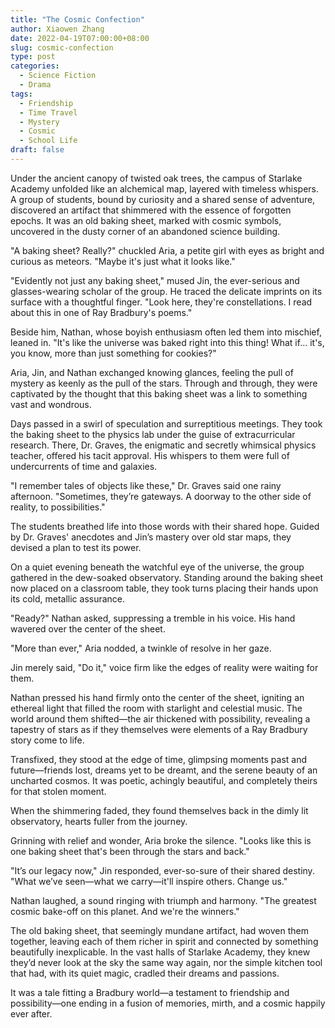 ```yaml
---
title: "The Cosmic Confection"
author: Xiaowen Zhang
date: 2022-04-19T07:00:00+08:00
slug: cosmic-confection
type: post
categories:
  - Science Fiction
  - Drama
tags:
  - Friendship
  - Time Travel
  - Mystery
  - Cosmic
  - School Life
draft: false
---
```


Under the ancient canopy of twisted oak trees, the campus of Starlake Academy unfolded like an alchemical map, layered with timeless whispers. A group of students, bound by curiosity and a shared sense of adventure, discovered an artifact that shimmered with the essence of forgotten epochs. It was an old baking sheet, marked with cosmic symbols, uncovered in the dusty corner of an abandoned science building.

"A baking sheet? Really?" chuckled Aria, a petite girl with eyes as bright and curious as meteors. "Maybe it's just what it looks like."

"Evidently not just any baking sheet," mused Jin, the ever-serious and glasses-wearing scholar of the group. He traced the delicate imprints on its surface with a thoughtful finger. "Look here, they're constellations. I read about this in one of Ray Bradbury's poems."

Beside him, Nathan, whose boyish enthusiasm often led them into mischief, leaned in. "It's like the universe was baked right into this thing! What if... it's, you know, more than just something for cookies?"

Aria, Jin, and Nathan exchanged knowing glances, feeling the pull of mystery as keenly as the pull of the stars. Through and through, they were captivated by the thought that this baking sheet was a link to something vast and wondrous.

Days passed in a swirl of speculation and surreptitious meetings. They took the baking sheet to the physics lab under the guise of extracurricular research. There, Dr. Graves, the enigmatic and secretly whimsical physics teacher, offered his tacit approval. His whispers to them were full of undercurrents of time and galaxies.

"I remember tales of objects like these," Dr. Graves said one rainy afternoon. "Sometimes, they’re gateways. A doorway to the other side of reality, to possibilities."

The students breathed life into those words with their shared hope. Guided by Dr. Graves' anecdotes and Jin’s mastery over old star maps, they devised a plan to test its power.

On a quiet evening beneath the watchful eye of the universe, the group gathered in the dew-soaked observatory. Standing around the baking sheet now placed on a classroom table, they took turns placing their hands upon its cold, metallic assurance. 

"Ready?" Nathan asked, suppressing a tremble in his voice. His hand wavered over the center of the sheet.

"More than ever," Aria nodded, a twinkle of resolve in her gaze.

Jin merely said, "Do it," voice firm like the edges of reality were waiting for them.

Nathan pressed his hand firmly onto the center of the sheet, igniting an ethereal light that filled the room with starlight and celestial music. The world around them shifted—the air thickened with possibility, revealing a tapestry of stars as if they themselves were elements of a Ray Bradbury story come to life.

Transfixed, they stood at the edge of time, glimpsing moments past and future—friends lost, dreams yet to be dreamt, and the serene beauty of an uncharted cosmos. It was poetic, achingly beautiful, and completely theirs for that stolen moment.

When the shimmering faded, they found themselves back in the dimly lit observatory, hearts fuller from the journey.

Grinning with relief and wonder, Aria broke the silence. "Looks like this is one baking sheet that's been through the stars and back."

"It’s our legacy now," Jin responded, ever-so-sure of their shared destiny. "What we’ve seen—what we carry—it'll inspire others. Change us."

Nathan laughed, a sound ringing with triumph and harmony. "The greatest cosmic bake-off on this planet. And we're the winners."

The old baking sheet, that seemingly mundane artifact, had woven them together, leaving each of them richer in spirit and connected by something beautifully inexplicable. In the vast halls of Starlake Academy, they knew they’d never look at the sky the same way again, nor the simple kitchen tool that had, with its quiet magic, cradled their dreams and passions.

It was a tale fitting a Bradbury world—a testament to friendship and possibility—one ending in a fusion of memories, mirth, and a cosmic happily ever after.